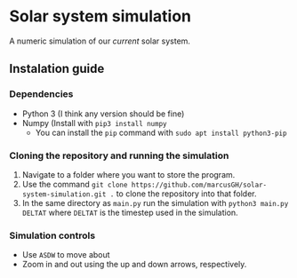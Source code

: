 # Solar system simulation

A numeric simulation of our _current_ solar system.


## Instalation guide

### Dependencies

- Python 3 (I think any version should be fine)
- Numpy (Install with ```pip3 install numpy```
  - You can install the ```pip``` command with ```sudo apt install python3-pip```

### Cloning the repository and running the simulation

1. Navigate to a folder where you want to store the program. 
2. Use the command ```git clone https://github.com/marcusGH/solar-system-simulation.git .``` to clone the repository into that folder.
3. In the same directory as ```main.py``` run the simulation with ```python3 main.py DELTAT``` where ```DELTAT``` is the timestep used in the simulation.

### Simulation controls

- Use ```ASDW``` to move about
- Zoom in and out using the up and down arrows, respectively.
